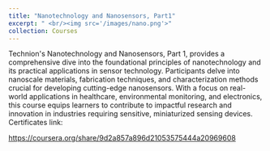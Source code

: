 ```yaml
---
title: "Nanotechnology and Nanosensors, Part1"
excerpt: " <br/><img src='/images/nano.png'>"
collection: Courses
---
```



Technion's Nanotechnology and Nanosensors, Part 1, provides a comprehensive dive into the foundational principles of nanotechnology and its practical applications in sensor technology. Participants delve into nanoscale materials, fabrication techniques, and characterization methods crucial for developing cutting-edge nanosensors. With a focus on real-world applications in healthcare, environmental monitoring, and electronics, this course equips learners to contribute to impactful research and innovation in industries requiring sensitive, miniaturized sensing devices.
Certificates link:

https://coursera.org/share/9d2a857a896d21053575444a20969608
